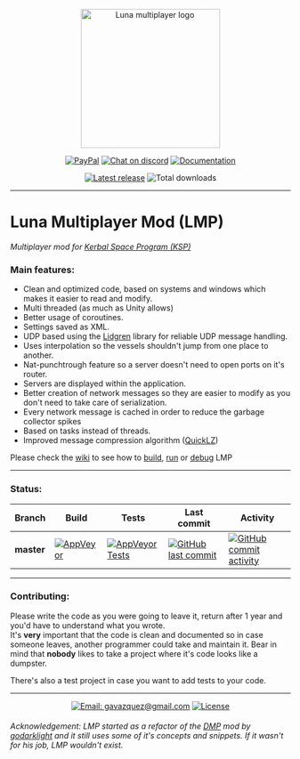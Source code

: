 <p align="center">
    <img src="../master/External/logo.png" alt="Luna multiplayer logo" height="250" width="250"/>
</p>

<p align="center">
  <a href="https://paypal.me/gavazquez"><img src="https://img.shields.io/badge/paypal-donate-yellow.svg" alt="PayPal"/></a>
  <a href="https://discord.gg/nKWJUb"><img src="https://img.shields.io/discord/378456662392045571.svg" alt="Chat on discord"/></a>
  <a href="../../wiki"><img src="https://img.shields.io/badge/documentation-Wiki-4BC51D.svg" alt="Documentation" /></a>
</p>

<p align="center">
  <a href="../../releases"><img src="https://img.shields.io/github/release/gavazquez/lunamultiplayer.svg" alt="Latest release" /></a>
  <img src="https://img.shields.io/github/downloads/gavazquez/lunamultiplayer/total.svg" alt="Total downloads" />
</p>

---

# Luna Multiplayer Mod (LMP)

*Multiplayer mod for [Kerbal Space Program (KSP)](https://kerbalspaceprogram.com)*

### Main features:

- Clean and optimized code, based on systems and windows which makes it easier to read and modify.
- Multi threaded (as much as Unity allows)
- Better usage of coroutines.
- Settings saved as XML.
- UDP based using the [Lidgren](https://github.com/lidgren/lidgren-network-gen3) library for reliable UDP message handling.
- Uses interpolation so the vessels shouldn't jump from one place to another.
- Nat-punchtrough feature so a server doesn't need to open ports on it's router.
- Servers are displayed within the application.
- Better creation of network messages so they are easier to modify as you don't need to take care of serialization.
- Every network message is cached in order to reduce the garbage collector spikes
- Based on tasks instead of threads.
- Improved message compression algorithm ([QuickLZ](http://www.quicklz.com))

Please check the [wiki](../../wiki) to see how to [build](../../wiki/How-to-compile-LMP), [run](../../wiki/How-to-run-LMP) or [debug](../../wiki/Debugging-in-Visual-studio) LMP

---

### Status:

|   Branch   |   Build  |   Tests  |  Last commit  |   Activity    |
| ---------- | -------- | -------- | ------------- | ------------- |
| **master** |[![AppVeyor](https://img.shields.io/appveyor/ci/gavazquez/lunamultiplayer/master.svg?logo=appveyor)](https://ci.appveyor.com/project/gavazquez/lunamultiplayer/branch/master) | [![AppVeyor Tests](https://img.shields.io/appveyor/tests/gavazquez/lunamultiplayer/master.svg?logo=appveyor)](https://ci.appveyor.com/project/gavazquez/lunamultiplayer/branch/master/tests) | [![GitHub last commit](https://img.shields.io/github/last-commit/gavazquez/lunamultiplayer/master.svg)](../../commits/master) | [![GitHub commit activity](https://img.shields.io/github/commit-activity/y/gavazquez/lunamultiplayer.svg)](../../commits/master)

---

### Contributing:

Please write the code as you were going to leave it, return after 1 year and you'd have to understand what you wrote.  
It's **very** important that the code is clean and documented so in case someone leaves, another programmer could take and maintain it. Bear in mind that **nobody** likes to take a project where it's code looks like a dumpster.

There's also a test project in case you want to add tests to your code.

---

<p align="center">
  <a href="mailto:gavazquez@gmail.com"><img src="https://img.shields.io/badge/email-gavazquez@gmail.com-blue.svg?style=flat" alt="Email: gavazquez@gmail.com" /></a>
  <a href="./LICENSE"><img src="https://img.shields.io/github/license/gavazquez/LunaMultiPlayer.svg" alt="License" /></a>
</p>

###### Acknowledgement: LMP started as a refactor of the [DMP](https://github.com/godarklight/DarkMultiPlayer) mod by [godarklight](https://github.com/godarklight) and it still uses some of it's concepts and snippets. If it wasn't for his job, LMP wouldn't exist.
